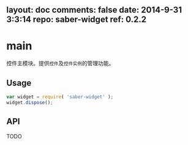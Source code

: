 layout: doc
comments: false
date: 2014-9-31 3:3:14
repo: saber-widget
ref: 0.2.2
---

# main

控件主模块。提供`控件`及`控件实例`的管理功能。


## Usage

``` javascript
var widget = require( 'saber-widget' );
widget.dispose();
```

## API

TODO

